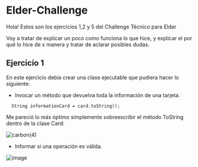 # Elder-Challenge

Hola! Estos son los ejercicios 1,2 y 5 del Challenge Técnico para Eldar

Voy a tratar de explicar un poco como funciona lo que hice, y explicar el por qué lo hice de x manera y tratar de aclarar posibles dudas.

## Ejercicio 1

En este ejercicio debía crear una clase ejecutable que pudiera hacer lo siguiente: 

- Invocar un método que devuelva toda la información de una tarjeta.

```
  String informationCard = card.toString();
```

Me pareció lo más óptimo simplemente sobreescribir el método ToString dentro de la clase Card:


![carbon(4)](https://user-images.githubusercontent.com/87986166/190922395-83fa29f7-07df-4bf3-a930-8d00df20dbc3.png)

- Informar si una operación es válida.

![image](https://user-images.githubusercontent.com/87986166/190922464-9e151d42-3933-4b9d-aa80-3c9a3899de73.png)
